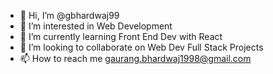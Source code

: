 - 👋 Hi, I’m @gbhardwaj99
- 👀 I’m interested in Web Development
- 🌱 I’m currently learning Front End Dev with React
- 💞️ I’m looking to collaborate on Web Dev Full Stack Projects
- 📫 How to reach me gaurang.bhardwaj1998@gmail.com

<!---
gbhardwaj99/gbhardwaj99 is a ✨ special ✨ repository because its `README.md` (this file) appears on your GitHub profile.
You can click the Preview link to take a look at your changes.
--->

